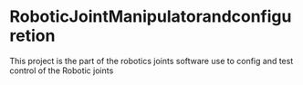 # RoboticJointManipulatorandconfiguretion
This project is the part of the robotics joints software use to config and test control of the Robotic joints 

